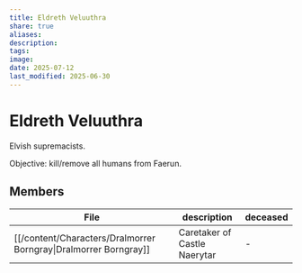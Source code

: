 ```yaml
---
title: Eldreth Veluuthra
share: true
aliases: 
description: 
tags: 
image: 
date: 2025-07-12
last_modified: 2025-06-30
---
```

# Eldreth Veluuthra


Elvish supremacists. 

Objective: kill/remove all humans from Faerun.

## Members
| File                                                               | description                  | deceased |
| ------------------------------------------------------------------ | ---------------------------- | -------- |
| [[/content/Characters/Dralmorrer Borngray\|Dralmorrer Borngray]] | Caretaker of Castle Naerytar | \-       |

